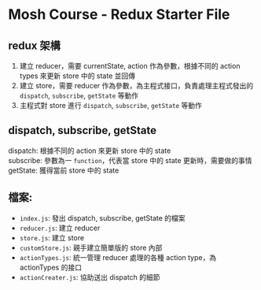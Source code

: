 # Mosh Course - Redux Starter File

## redux 架構
1. 建立 reducer，需要 currentState, action 作為參數，根據不同的 action types 來更新 store 中的 state 並回傳
2. 建立 store，需要 reducer 作為參數，為主程式接口，負責處理主程式發出的 `dispatch`, `subscribe`, `getState` 等動作
3. 主程式對 store 進行 `dispatch`, `subscribe`, `getState` 等動作

## dispatch, subscribe, getState
dispatch: 根據不同的 action 來更新 store 中的 state  
subscribe: 參數為一 `function`，代表當 store 中的 state 更新時，需要做的事情  
getState: 獲得當前 store 中的 state

## 檔案:

+ `index.js`: 發出 dispatch, subscribe, getState 的檔案
+ `reducer.js`: 建立 reducer
+ `store.js`: 建立 store
+ `customStore.js`: 親手建立簡單版的 store 內部
+ `actionTypes.js`: 統一管理 reducer 處理的各種 action type，為 actionTypes 的接口
+ `actionCreater.js`: 協助送出 dispatch 的細節
